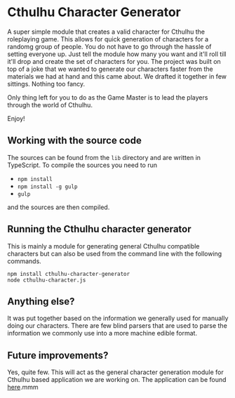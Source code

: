 # Cthulhu Character Generator

A super simple module that creates a valid character for Cthulhu the roleplaying game. This allows for quick generation of characters for a randomg group of people. You do not have to go through the hassle of setting everyone up. Just tell the module how many you want and it'll roll till it'll drop and create the set of characters for you. The project was built on top of a joke that we wanted to generate our characters faster from the materials we had at hand and this came about. We drafted it together in few sittings. Nothing too fancy.

Only thing left for you to do as the Game Master is to lead the players through the world of Cthulhu.

Enjoy!

## Working with the source code

The sources can be found from the `lib` directory and are written in TypeScript. To compile the sources you need to run

* `npm install`
* `npm install -g gulp`
* `gulp`

and the sources are then compiled.

## Running the Cthulhu character generator

This is mainly a module for generating general Cthulhu compatible characters but can also be used from the command line with the following commands.

    npm install cthulhu-character-generator
    node cthulhu-character.js

## Anything else?

It was put together based on the information we generally used for manually doing our characters. There are few blind parsers that are used to parse the information we commonly use into a more machine edible format.

## Future improvements?

Yes, quite few. This will act as the general character generation module for Cthulhu based application we are working on. The application can be found [here](https://github.com/mikaturunen/cthulhu-generator-application).mmm
